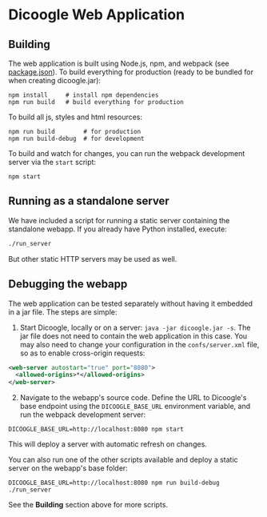 # Dicoogle Web Application

## Building

The web application is built using Node.js, npm, and webpack (see [package.json](package.json)). To build everything for production (ready to be bundled for when creating dicoogle.jar):

    npm install     # install npm dependencies
    npm run build   # build everything for production

To build all js, styles and html resources:

    npm run build        # for production
    npm run build-debug  # for development

To build and watch for changes, you can run the webpack development server via the `start` script:

    npm start

## Running as a standalone server

We have included a script for running a static server containing the standalone webapp.
If you already have Python installed, execute:

```sh
./run_server
```

But other static HTTP servers may be used as well.

## Debugging the webapp

The web application can be tested separately without having it embedded in a jar file. The steps are simple:

1. Start Dicoogle, locally or on a server: `java -jar dicoogle.jar -s`. The jar file does not need to contain the web application in this case. You may also need to change your configuration in the `confs/server.xml` file, so as to enable cross-origin requests:

```xml
<web-server autostart="true" port="8080">
  <allowed-origins>*</allowed-origins>
</web-server>
```

2. Navigate to the webapp's source code. Define the URL to Dicoogle's base endpoint using the `DICOOGLE_BASE_URL` environment variable, and run the webpack development server:

```
DICOOGLE_BASE_URL=http://localhost:8080 npm start
```

This will deploy a server with automatic refresh on changes.

You can also run one of the other scripts available and deploy a static server on the webapp's base folder:

```
DICOOGLE_BASE_URL=http://localhost:8080 npm run build-debug
./run_server
```

See the **Building** section above for more scripts.
